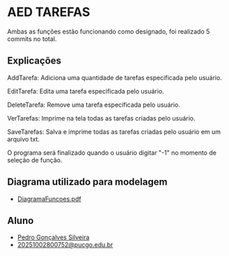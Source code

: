 
# AED TAREFAS
Ambas as funções estão funcionando como designado, foi realizado 5 commits no total.
## Explicações

AddTarefa: Adiciona uma quantidade de tarefas especificada pelo usuário.

EditTarefa: Edita uma tarefa especificada pelo usuário.

DeleteTarefa: Remove uma tarefa especificada pelo usuário.

VerTarefas: Imprime na tela todas as tarefas criadas pelo usuário.

SaveTarefas: Salva e imprime todas as tarefas criadas pelo usuário em um arquivo txt.

O programa será finalizado quando o usuário digitar "-1" no momento de seleção de função.


## Diagrama utilizado para modelagem

 - [DiagramaFuncoes.pdf](https://github.com/user-attachments/files/20733070/DiagramaFuncoes.pdf)
## Aluno

- [Pedro Gonçalves Silveira](https://github.com/Pedrogs25/)
- 20251002800752@pucgo.edu.br
